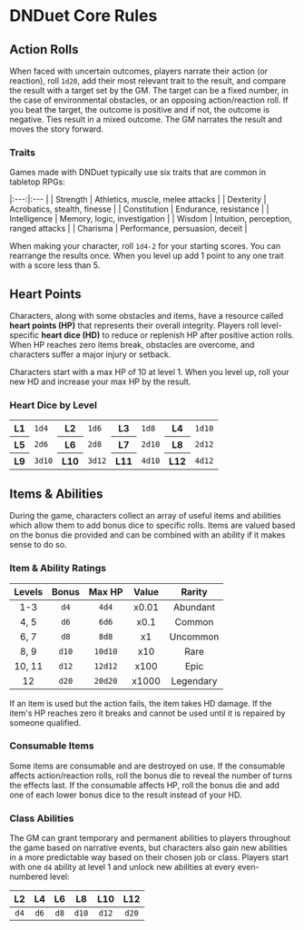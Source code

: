 # DNDuet Core Rules


## Action Rolls
When faced with uncertain outcomes, players narrate their action (or reaction), roll `1d20`, add their most relevant trait to the result, and compare the result with a target set by the GM. The target can be a fixed number, in the case of environmental obstacles, or an opposing action/reaction roll. If you beat the target, the outcome is positive and if not, the outcome is negative. Ties result in a mixed outcome. The GM narrates the result and moves the story forward.

### Traits
Games made with DNDuet typically use six traits that are common in tabletop RPGs:

|:---:|:--- |
| Strength | Athletics, muscle, melee attacks |
| Dexterity | Acrobatics, stealth, finesse |
| Constitution | Endurance, resistance |
| Intelligence | Memory, logic, investigation |
| Wisdom | Intuition, perception, ranged attacks |
| Charisma | Performance, persuasion, deceit |

When making your character, roll `1d4-2` for your starting scores. You can rearrange the results once. When you level up add 1 point to any one trait with a score less than 5.

## Heart Points
Characters, along with some obstacles and items, have a resource called **heart points (HP)** that represents their overall integrity. Players roll level-specific **heart dice (HD)** to reduce or replenish HP after positive action rolls. When HP reaches zero items break, obstacles are overcome, and characters suffer a major injury or setback.

Characters start with a max HP of 10 at level 1. When you level up, roll your new HD and increase your max HP by the result.

### Heart Dice by Level
<table>
  <tbody>
    <tr>
      <th>L1</th>
      <td><code>1d4</code></td>
      <th>L2</th>
      <td><code>1d6</code></td>
      <th>L3</th>
      <td><code>1d8</code></td>
      <th>L4</th>
      <td><code>1d10</code></td>
    </tr>
    <tr>
      <th>L5</th>
      <td><code>2d6</code></td>
      <th>L6</th>
      <td><code>2d8</code></td>
      <th>L7</th>
      <td><code>2d10</code></td>
      <th>L8</th>
      <td><code>2d12</code></td>
    </tr>
    <tr>
      <th>L9</th>
      <td><code>3d10</code></td>
      <th>L10</th>
      <td><code>3d12</code></td>
      <th>L11</th>
      <td><code>4d10</code></td>
      <th>L12</th>
      <td><code>4d12</code></td>
    </tr>
  </tbody>
</table>

## Items & Abilities
During the game, characters collect an array of useful items and abilities which allow them to add bonus dice to specific rolls. Items are valued based on the bonus die provided and can be combined with an ability if it makes sense to do so.

### Item & Ability Ratings
| Levels | Bonus | Max HP | Value | Rarity |
|:---:|:---:|:---:|:---:|:---:|
| 1-3 | `d4` | `4d4` | x0.01 | Abundant |
| 4, 5 | `d6` | `6d6` | x0.1 | Common |
| 6, 7 | `d8` | `8d8` | x1 | Uncommon |
| 8, 9 | `d10` | `10d10` | x10 | Rare |
| 10, 11 | `d12` | `12d12` | x100 |  Epic |
| 12 | `d20` | `20d20` | x1000 | Legendary |

If an item is used but the action fails, the item takes HD damage. If the item's HP reaches zero it breaks and cannot be used until it is repaired by someone qualified.

### Consumable Items
Some items are consumable and are destroyed on use. If the consumable affects action/reaction rolls, roll the bonus die to reveal the number of turns the effects last. If the consumable affects HP, roll the bonus die and add one of each lower bonus dice to the result instead of your HD.

### Class Abilities
The GM can grant temporary and permanent abilities to players throughout the game based on narrative events, but characters also gain new abilities in a more predictable way based on their chosen job or class. Players start with one `d4` ability at level 1 and unlock new abilities at every even-numbered level:

| L2 | L4 | L6 | L8 | L10 | L12 |
|:---:|:---:|:---:|:---:|:---:|:---:|
| `d4` | `d6` | `d8` | `d10` | `d12` | `d20` |